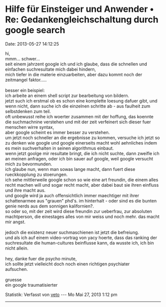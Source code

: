 Hilfe für Einsteiger und Anwender • Re: Gedankengleichschaltung durch google search
===================================================================================

Date: 2013-05-27 14:12:25

hi,\
mmm\... schwer\...\
seit einem jahrzent google ich und ich glaube, dass die schnellen und
einfachen suchresultate mich dabei hindern,\
mich tiefer in die materie einzuarbeiten, aber dazu kommt noch der
zeitmangel faktor\.....\
\
besser ein beispiel:\
ich arbeite an einem shell script zur bearbeitung von bildern.\
jetzt such ich erstmal ob es schon eine komplette loesung dafuer gibt,
und wenn nicht, dann suche ich die einzelnen schritte ab - aus faulheit
zum selbstdenken zum teil.\
oft unbewusst reihe ich woerter zusammen mit der hoffung, das koennte
die suchmachnine verstehen und mit der zeit verfeinert sich dieser fuer
menschen wirre syntax,\
aber google scheint es immer besser zu verstehen.\
um jetzt noch schneller an die ergebnisse zu kommen, versuche ich jetzt
so zu denken wie google und google einerseits macht wohl aehnliches
indem es mein suchverhalten in seinen algorithmus einbaut.\
wenn jetzt goolge mir resultate bringt, die ich nicht suchte, dann
zweifle ich an meinen anfragen, oder ich bin sauer auf google, weil
google versucht mich zu bevormunden.\
ich glaube nun, wenn man sowas lange macht, dann fuert diese
rueckkopplung zu stoerungen.\
ich sehe mittlerweile google schon so wie eine art freundin, die einem
alles recht machen will und sogar recht macht, aber dabei baut sie ihren
einfluss und ihre macht aus.\
und google wird ja auch offensichtlich immer maechtiger mit ihrer
schattenarmee aus \"grauen\" phd\'s. im hinterhalt - oder sind es die
bunten genie nerds aus dem sonnigen kalifornien?.\
so oder so, mit der zeit wird diese freundin zur ueberfrau, zur
absoluten machtperson, die einestages alles von mir weiss und noch mehr.
das macht mir angst.\
\
jedoch die existenz neuer suchmaschienen ist jetzt die befreiung.\
und als ich auf einem video-vortrag von yacy hoerte, dass das ranking
der suchresultate die human-cultures beinflusse kann, da wusste ich, ich
bin nicht allein.\
\
hey, danke fuer die psycho minute,\
ich sollte jetzt vielleicht doch noch einen richtigen psychiater\
aufsuchen.\
\
gruesse\
ein google traumatisierter

Statistik: Verfasst von
[veto](http://forum.yacy-websuche.de/memberlist.php?mode=viewprofile&u=8911)
--- Mo Mai 27, 2013 1:12 pm

------------------------------------------------------------------------
